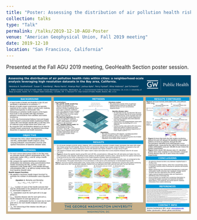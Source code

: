 ```yaml
---
title: "Poster: Assessing the distribution of air pollution health risks within cities: a neighborhood-scale analysis leveraging high resolution datasets in the Bay area, California."
collection: talks
type: "Talk"
permalink: /talks/2019-12-10-AGU-Poster
venue: "American Geophysical Union, Fall 2019 meeting"
date: 2019-12-10
location: "San Francisco, California"
---
```


Presented at the Fall AGU 2019 meeting, GeoHealth Section poster session.

<img src='/images/posteragu.jpg'>
